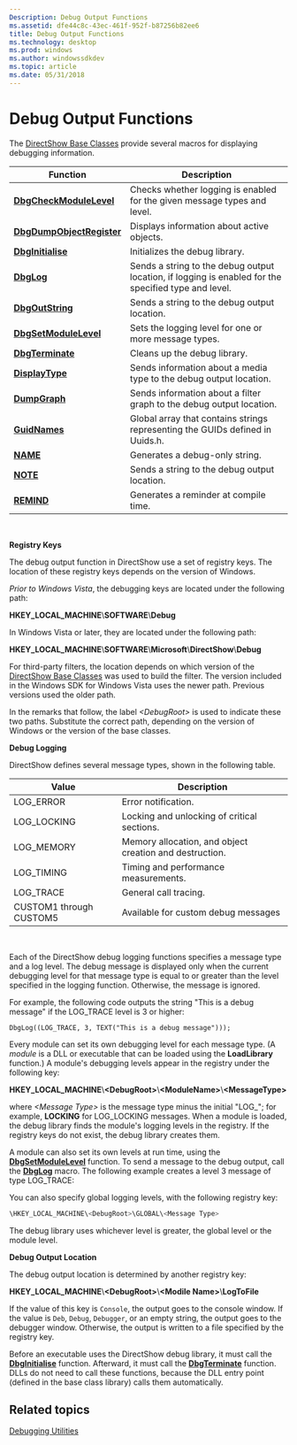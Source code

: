 ```yaml
---
Description: Debug Output Functions
ms.assetid: dfe44c8c-43ec-461f-952f-b87256b82ee6
title: Debug Output Functions
ms.technology: desktop
ms.prod: windows
ms.author: windowssdkdev
ms.topic: article
ms.date: 05/31/2018
---
```


# Debug Output Functions

The [DirectShow Base Classes](directshow-base-classes.md) provide several macros for displaying debugging information.



| Function                                               | Description                                                                                          |
|--------------------------------------------------------|------------------------------------------------------------------------------------------------------|
| [**DbgCheckModuleLevel**](dbgcheckmodulelevel.md)     | Checks whether logging is enabled for the given message types and level.                             |
| [**DbgDumpObjectRegister**](dbgdumpobjectregister.md) | Displays information about active objects.                                                           |
| [**DbgInitialise**](dbginitialise.md)                 | Initializes the debug library.                                                                       |
| [**DbgLog**](dbglog.md)                               | Sends a string to the debug output location, if logging is enabled for the specified type and level. |
| [**DbgOutString**](dbgoutstring.md)                   | Sends a string to the debug output location.                                                         |
| [**DbgSetModuleLevel**](dbgsetmodulelevel.md)         | Sets the logging level for one or more message types.                                                |
| [**DbgTerminate**](dbgterminate.md)                   | Cleans up the debug library.                                                                         |
| [**DisplayType**](displaytype.md)                     | Sends information about a media type to the debug output location.                                   |
| [**DumpGraph**](dumpgraph.md)                         | Sends information about a filter graph to the debug output location.                                 |
| [**GuidNames**](guidnames.md)                         | Global array that contains strings representing the GUIDs defined in Uuids.h.                        |
| [**NAME**](name.md)                                   | Generates a debug-only string.                                                                       |
| [**NOTE**](note.md)                                   | Sends a string to the debug output location.                                                         |
| [**REMIND**](remind.md)                               | Generates a reminder at compile time.                                                                |



 

**Registry Keys**

The debug output function in DirectShow use a set of registry keys. The location of these registry keys depends on the version of Windows.

*Prior to Windows Vista*, the debugging keys are located under the following path:

**HKEY\_LOCAL\_MACHINE**\\**SOFTWARE**\\**Debug**

In Windows Vista or later, they are located under the following path:

**HKEY\_LOCAL\_MACHINE**\\**SOFTWARE**\\**Microsoft**\\**DirectShow**\\**Debug**

For third-party filters, the location depends on which version of the [DirectShow Base Classes](directshow-base-classes.md) was used to build the filter. The version included in the Windows SDK for Windows Vista uses the newer path. Previous versions used the older path.

In the remarks that follow, the label *&lt;DebugRoot&gt;* is used to indicate these two paths. Substitute the correct path, depending on the version of Windows or the version of the base classes.

**Debug Logging**

DirectShow defines several message types, shown in the following table.



| Value                   | Description                                             |
|-------------------------|---------------------------------------------------------|
| LOG\_ERROR              | Error notification.                                     |
| LOG\_LOCKING            | Locking and unlocking of critical sections.             |
| LOG\_MEMORY             | Memory allocation, and object creation and destruction. |
| LOG\_TIMING             | Timing and performance measurements.                    |
| LOG\_TRACE              | General call tracing.                                   |
| CUSTOM1 through CUSTOM5 | Available for custom debug messages                     |



 

Each of the DirectShow debug logging functions specifies a message type and a log level. The debug message is displayed only when the current debugging level for that message type is equal to or greater than the level specified in the logging function. Otherwise, the message is ignored.

For example, the following code outputs the string "This is a debug message" if the LOG\_TRACE level is 3 or higher:

``` syntax
DbgLog((LOG_TRACE, 3, TEXT("This is a debug message")));
```

Every module can set its own debugging level for each message type. (A *module* is a DLL or executable that can be loaded using the **LoadLibrary** function.) A module's debugging levels appear in the registry under the following key:

**HKEY\_LOCAL\_MACHINE**\\**&lt;DebugRoot&gt;**\\**&lt;ModuleName&gt;**\\**&lt;MessageType&gt;**

where *&lt;Message Type&gt;* is the message type minus the initial "LOG\_"; for example, **LOCKING** for LOG\_LOCKING messages. When a module is loaded, the debug library finds the module's logging levels in the registry. If the registry keys do not exist, the debug library creates them.

A module can also set its own levels at run time, using the [**DbgSetModuleLevel**](dbgsetmodulelevel.md) function. To send a message to the debug output, call the [**DbgLog**](dbglog.md) macro. The following example creates a level 3 message of type LOG\_TRACE:

You can also specify global logging levels, with the following registry key:


```C++
\HKEY_LOCAL_MACHINE\<DebugRoot>\GLOBAL\<Message Type>
```



The debug library uses whichever level is greater, the global level or the module level.

**Debug Output Location**

The debug output location is determined by another registry key:

**HKEY\_LOCAL\_MACHINE**\\**&lt;DebugRoot&gt;**\\**&lt;Modile Name&gt;**\\**LogToFile**

If the value of this key is `Console`, the output goes to the console window. If the value is `Deb`, `Debug`, `Debugger`, or an empty string, the output goes to the debugger window. Otherwise, the output is written to a file specified by the registry key.

Before an executable uses the DirectShow debug library, it must call the [**DbgInitialise**](dbginitialise.md) function. Afterward, it must call the [**DbgTerminate**](dbgterminate.md) function. DLLs do not need to call these functions, because the DLL entry point (defined in the base class library) calls them automatically.

## Related topics

<dl> <dt>

[Debugging Utilities](debugging-utilities.md)
</dt> </dl>

 

 



